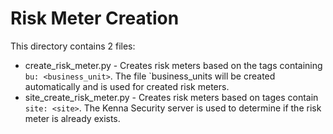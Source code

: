 # Risk Meter Creation

This directory contains 2 files:

* create_risk_meter.py - Creates risk meters based on the tags containing `bu: <business_unit>`. The file `business_units will be created automatically and is used for created risk meters.
* site_create_risk_meter.py - Creates risk meters based on tages contain `site: <site>`. The Kenna Security server is used to determine if the risk meter is already exists.

